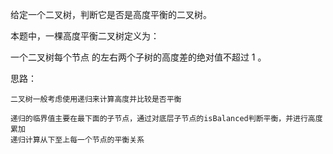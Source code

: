 给定一个二叉树，判断它是否是高度平衡的二叉树。

本题中，一棵高度平衡二叉树定义为：

一个二叉树每个节点 的左右两个子树的高度差的绝对值不超过 1 。


思路：
```
二叉树一般考虑使用递归来计算高度并比较是否平衡

递归的临界值主要在最下面的子节点，通过对底层子节点的isBalanced判断平衡，并进行高度累加
递归计算从下至上每一个节点的平衡关系
```